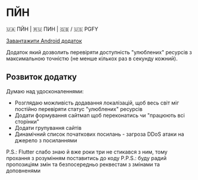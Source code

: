 # ПЙН

🇺🇦 ПЙН | 🇷🇺 ПИН | 🇬🇧 / 🇺🇸 PGFY

[Завантажити Android додаток](https://github.com/ukr-freedom/pgfy/blob/main/downloads/android.apk)

Додаток який дозволить перевіряти доступність "улюблених" ресурсів з максимальною точністю (не менше кількох раз в секунду кожний).

##  Розвиток додатку

Думаю над удосконаленнями:
 - Розглядаю можливість додавання локалізацій, щоб весь світ міг постійно перевіряти статус "улюблених" ресурсів
 - Додати формування сайтмап щоб переконатись чи "працюють всі сторінки"
 - Додати групування сайтів
 - Динамічний список початкових посилань - загроза DDoS атаки на джерело з посиланнями

P.S.: Flutter слабо знаю й вже роки три не стикався з ним, тому прохання з розумінням поставитись до коду
P.P.S.: буду радий пропозиціям змін та безпосередньо реквестам з змінами та доповненями
